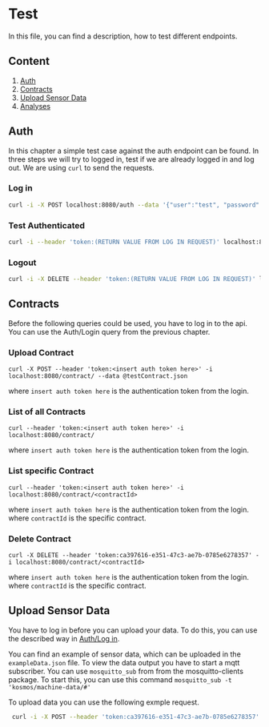 # Test

In this file, you can find a description, how to test different endpoints.

## Content

1. [Auth](#auth)
1. [Contracts](#contracts)
1. [Upload Sensor Data](#upload-sensor-data)
1. [Analyses](#analyse-results)

## Auth
In this chapter a simple test case against the auth endpoint can be found. In three steps we will try to logged in, test if we are already logged in and log out.
We are using `curl` to send the requests.

### Log in
```bash
curl -i -X POST localhost:8080/auth --data '{"user":"test", "password":"abc"}'
```

### Test Authenticated
```bash
curl -i --header 'token:(RETURN VALUE FROM LOG IN REQUEST)' localhost:8080/auth
```

### Logout
```bash
curl -i -X DELETE --header 'token:(RETURN VALUE FROM LOG IN REQUEST)' localhost:8080/auth
```

## Contracts

Before the following queries could be used, you have to log in to the api.
You can use the Auth/Login query from the previous chapter.

### Upload Contract
```
curl -X POST --header 'token:<insert auth token here>' -i localhost:8080/contract/ --data @testContract.json
```
where `insert auth token here` is the authentication token from the login.

### List of all Contracts
```
curl --header 'token:<insert auth token here>' -i localhost:8080/contract/
```
where `insert auth token here` is the authentication token from the login.

### List specific Contract
```
curl --header 'token:<insert auth token here>' -i localhost:8080/contract/<contractId>
```
where `insert auth token here` is the authentication token from the login.
where `contractId` is the specific contract.

### Delete Contract
```
curl -X DELETE --header 'token:ca397616-e351-47c3-ae7b-0785e6278357' -i localhost:8080/contract/<contractId>
```

where `insert auth token here` is the authentication token from the login.
where `contractId` is the specific contract.

## Upload Sensor Data
You have to log in before you can upload your data. To do this, you can use the described way in [Auth/Log in](#auth_log_in).

You can find an example of sensor data, which can be uploaded in the `exampleData.json` file.
To view the data output you have to start a mqtt subscriber. You can use `mosquitto_sub` from
from the mosquitto-clients package. To start this, you can use this command `mosquitto_sub -t 'kosmos/machine-data/#'`

To upload data you can use the following exmple request.
```bash
 curl -i -X POST --header 'token:ca397616-e351-47c3-ae7b-0785e6278357' localhost:8080/machine-data/ --data @exampleData.json
```
